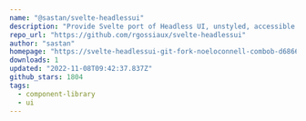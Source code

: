 ```yaml
---
name: "@sastan/svelte-headlessui"
description: "Provide Svelte port of Headless UI, unstyled, accessible UI components."
repo_url: "https://github.com/rgossiaux/svelte-headlessui"
author: "sastan"
homepage: "https://svelte-headlessui-git-fork-noeloconnell-combob-d68663-rgossiaux.vercel.app"
downloads: 1
updated: "2022-11-08T09:42:37.837Z"
github_stars: 1804
tags: 
  - component-library
  - ui
---
```

